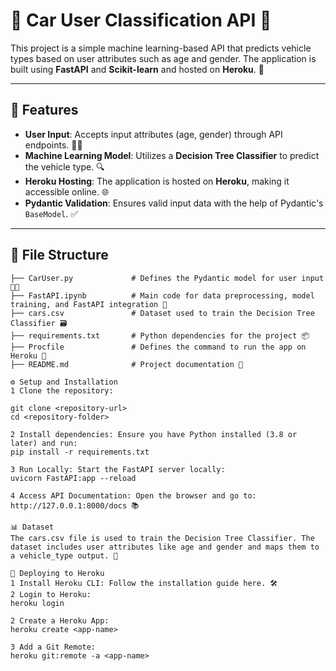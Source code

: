 # 🚗 Car User Classification API 🚙

This project is a simple machine learning-based API that predicts vehicle types based on user attributes such as age and gender. The application is built using **FastAPI** and **Scikit-learn** and hosted on **Heroku**. 🚀

---

## 🔧 Features

- **User Input**: Accepts input attributes (age, gender) through API endpoints. 🧑‍💻
- **Machine Learning Model**: Utilizes a **Decision Tree Classifier** to predict the vehicle type. 🔍
- **Heroku Hosting**: The application is hosted on **Heroku**, making it accessible online. 🌐
- **Pydantic Validation**: Ensures valid input data with the help of Pydantic's `BaseModel`. ✅

---

## 📁 File Structure

```plaintext
├── CarUser.py             # Defines the Pydantic model for user input 🧑‍💻
├── FastAPI.ipynb          # Main code for data preprocessing, model training, and FastAPI integration 📓
├── cars.csv               # Dataset used to train the Decision Tree Classifier 🗃️
├── requirements.txt       # Python dependencies for the project 📦
├── Procfile               # Defines the command to run the app on Heroku 📄
├── README.md              # Project documentation 📜

⚙️ Setup and Installation
1 Clone the repository:

git clone <repository-url>
cd <repository-folder>

2 Install dependencies: Ensure you have Python installed (3.8 or later) and run:
pip install -r requirements.txt

3 Run Locally: Start the FastAPI server locally:
uvicorn FastAPI:app --reload

4 Access API Documentation: Open the browser and go to:
http://127.0.0.1:8000/docs 📚

📊 Dataset
The cars.csv file is used to train the Decision Tree Classifier. The dataset includes user attributes like age and gender and maps them to a vehicle_type output. 🚗

🚀 Deploying to Heroku
1 Install Heroku CLI: Follow the installation guide here. 🛠️
2 Login to Heroku:
heroku login

2 Create a Heroku App:
heroku create <app-name>

3 Add a Git Remote:
heroku git:remote -a <app-name>





